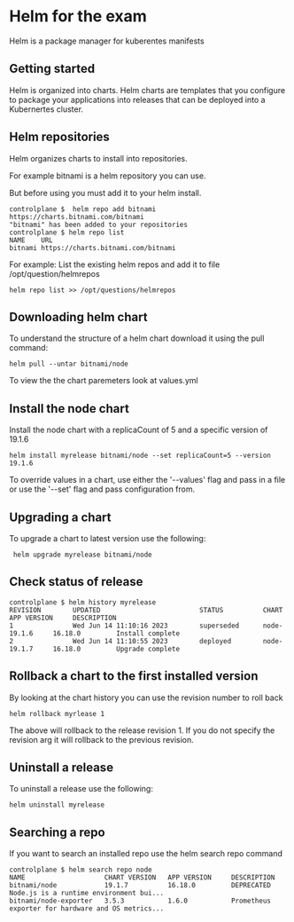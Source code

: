 # Helm for the exam

Helm is a package manager for kuberentes manifests 

## Getting started

Helm is organized into charts. Helm charts are templates that you configure to package
your applications into releases that can be deployed into a Kubernertes cluster.

## Helm repositories

Helm organizes charts to install into repositories.

For example bitnami is a helm repository you can use. 

But before using you must add it to your helm install.

```
controlplane $  helm repo add bitnami https://charts.bitnami.com/bitnami
"bitnami" has been added to your repositories
controlplane $ helm repo list
NAME    URL                               
bitnami https://charts.bitnami.com/bitnami
```

For example:
List the existing helm repos and add it to file /opt/question/helmrepos

```
helm repo list >> /opt/questions/helmrepos
```
## Downloading helm chart

To understand the structure of a helm chart download it using the pull command:

```
helm pull --untar bitnami/node 
```

To view the the chart paremeters look at values.yml

## Install the node chart 

Install the node chart with a replicaCount of 5 and a specific version of 19.1.6 

```
helm install myrelease bitnami/node --set replicaCount=5 --version 19.1.6
```

To override values in a chart, use either the '--values' flag and pass in a file or use the '--set' flag and pass configuration from.

## Upgrading a chart

To upgrade a chart to latest version use the following:

```
 helm upgrade myrelease bitnami/node
```

## Check status of release

```
controlplane $ helm history myrelease
REVISION        UPDATED                         STATUS          CHART           APP VERSION     DESCRIPTION     
1               Wed Jun 14 11:10:16 2023        superseded      node-19.1.6     16.18.0         Install complete
2               Wed Jun 14 11:10:55 2023        deployed        node-19.1.7     16.18.0         Upgrade complete
```

## Rollback a chart to the first installed version

By looking at the chart history you can use the revision number to roll back

```
helm rollback myrlease 1
```

The above will rollback to the release revision 1. If you do not specify the revision arg it will rollback to the previous revision.

## Uninstall a release

To uninstall a release use the following:

```
helm uninstall myrelease
```

## Searching a repo 

If you want to search an installed repo use the helm search repo command

```
controlplane $ helm search repo node  
NAME                    CHART VERSION   APP VERSION     DESCRIPTION                                       
bitnami/node            19.1.7          16.18.0         DEPRECATED Node.js is a runtime environment bui...
bitnami/node-exporter   3.5.3           1.6.0           Prometheus exporter for hardware and OS metrics...
```
